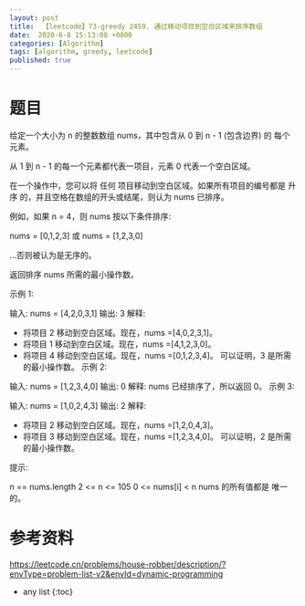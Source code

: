```yaml
---
layout: post
title:  【leetcode】73-greedy 2459. 通过移动项目到空白区域来排序数组
date:  2020-6-8 15:13:08 +0800
categories: [Algorithm]
tags: [algorithm, greedy, leetcode]
published: true
---
```


# 题目

给定一个大小为 n 的整数数组 nums，其中包含从 0 到 n - 1 (包含边界) 的 每个 元素。

从 1 到 n - 1 的每一个元素都代表一项目，元素 0 代表一个空白区域。

在一个操作中，您可以将 任何 项目移动到空白区域。如果所有项目的编号都是 升序 的，并且空格在数组的开头或结尾，则认为 nums 已排序。

例如，如果 n = 4，则 nums 按以下条件排序:

nums = [0,1,2,3] 或
nums = [1,2,3,0]

...否则被认为是无序的。

返回排序 nums 所需的最小操作数。

示例 1:

输入: nums = [4,2,0,3,1]
输出: 3
解释:
- 将项目 2 移动到空白区域。现在，nums =[4,0,2,3,1]。
- 将项目 1 移动到空白区域。现在，nums =[4,1,2,3,0]。
- 将项目 4 移动到空白区域。现在，nums =[0,1,2,3,4]。
可以证明，3 是所需的最小操作数。
示例 2:

输入: nums = [1,2,3,4,0]
输出: 0
解释: nums 已经排序了，所以返回 0。
示例 3:

输入: nums = [1,0,2,4,3]
输出: 2
解释:
- 将项目 2 移动到空白区域。现在，nums =[1,2,0,4,3]。
- 将项目 3 移动到空白区域。现在，nums =[1,2,3,4,0]。
可以证明，2 是所需的最小操作数。
 

提示:

n == nums.length
2 <= n <= 105
0 <= nums[i] < n
nums 的所有值都是 唯一 的。





# 参考资料

https://leetcode.cn/problems/house-robber/description/?envType=problem-list-v2&envId=dynamic-programming

* any list
{:toc}